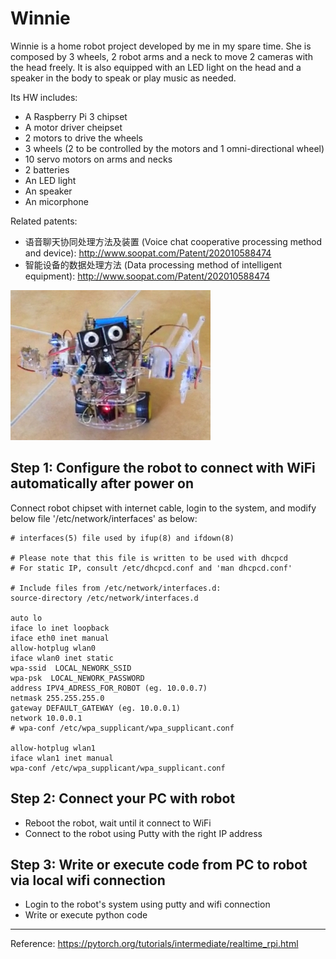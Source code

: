Winnie
=====================================

Winnie is a home robot project developed by me in my spare time. She is composed by 3 wheels, 2 robot arms and a neck to move 2 cameras with the head freely. It is also equipped with an LED light on the head and a speaker in the body to speak or play music as needed.

Its HW includes:
- A Raspberry Pi 3 chipset
- A motor driver cheipset
- 2 motors to drive the wheels
- 3 wheels (2 to be controlled by the motors and 1 omni-directional wheel)
- 10 servo motors on arms and necks
- 2 batteries
- An LED light
- An speaker
- An micorphone

Related patents:
- 语音聊天协同处理方法及装置 (Voice chat cooperative processing method and device): http://www.soopat.com/Patent/202010588474
- 智能设备的数据处理方法 (Data processing method of intelligent equipment): http://www.soopat.com/Patent/202010588474

<img src="https://github.com/wyang22/Winnie/blob/main/images/Winnie.jpg" alt="WinnieDemo" />



Step 1: Configure the robot to connect with WiFi automatically after power on
----------------

Connect robot chipset with internet cable, login to the system, and modify below file '/etc/network/interfaces' as below:

```
# interfaces(5) file used by ifup(8) and ifdown(8)

# Please note that this file is written to be used with dhcpcd
# For static IP, consult /etc/dhcpcd.conf and 'man dhcpcd.conf'

# Include files from /etc/network/interfaces.d:
source-directory /etc/network/interfaces.d

auto lo
iface lo inet loopback
iface eth0 inet manual
allow-hotplug wlan0
iface wlan0 inet static
wpa-ssid  LOCAL_NEWORK_SSID
wpa-psk  LOCAL_NEWORK_PASSWORD
address IPV4_ADRESS_FOR_ROBOT (eg. 10.0.0.7)
netmask 255.255.255.0
gateway DEFAULT_GATEWAY (eg. 10.0.0.1)
network 10.0.0.1
# wpa-conf /etc/wpa_supplicant/wpa_supplicant.conf

allow-hotplug wlan1
iface wlan1 inet manual
wpa-conf /etc/wpa_supplicant/wpa_supplicant.conf
```

Step 2: Connect your PC with robot
----------------
- Reboot the robot, wait until it connect to WiFi
- Connect to the robot using Putty with the right IP address


Step 3: Write or execute code from PC to robot via local wifi connection
----------------
- Login to the robot's system using putty and wifi connection
- Write or execute python code

----------------
Reference:
https://pytorch.org/tutorials/intermediate/realtime_rpi.html
